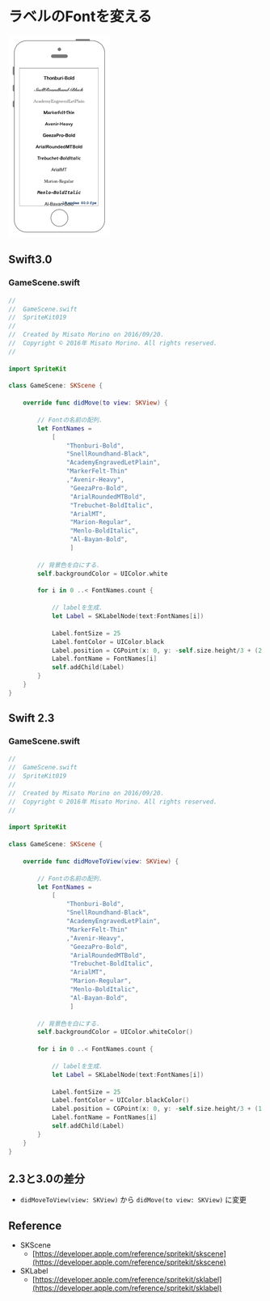 # ラベルのFontを変える

![Preview spritekit019](img/spritekit019.png)

## Swift3.0
### GameScene.swift
```swift
//
//  GameScene.swift
//  SpriteKit019
//
//  Created by Misato Morino on 2016/09/20.
//  Copyright © 2016年 Misato Morino. All rights reserved.
//

import SpriteKit

class GameScene: SKScene {
    
    override func didMove(to view: SKView) {
        
        // Fontの名前の配列.
        let FontNames =
            [
                "Thonburi-Bold",
                "SnellRoundhand-Black",
                "AcademyEngravedLetPlain",
                "MarkerFelt-Thin"
                ,"Avenir-Heavy",
                 "GeezaPro-Bold",
                 "ArialRoundedMTBold",
                 "Trebuchet-BoldItalic",
                 "ArialMT",
                 "Marion-Regular",
                 "Menlo-BoldItalic",
                 "Al-Bayan-Bold",
                 ]
        
        // 背景色を白にする.
        self.backgroundColor = UIColor.white
        
        for i in 0 ..< FontNames.count {
            
            // labelを生成.
            let Label = SKLabelNode(text:FontNames[i])
            
            Label.fontSize = 25
            Label.fontColor = UIColor.black
            Label.position = CGPoint(x: 0, y: -self.size.height/3 + (2 * Label.fontSize * CGFloat(i+1)))
            Label.fontName = FontNames[i]
            self.addChild(Label)
        }
    }
} 
```

## Swift 2.3
### GameScene.swift
```swift 
//
//  GameScene.swift
//  SpriteKit019
//
//  Created by Misato Morino on 2016/09/20.
//  Copyright © 2016年 Misato Morino. All rights reserved.
//

import SpriteKit

class GameScene: SKScene {
    
    override func didMoveToView(view: SKView) {
        
        // Fontの名前の配列.
        let FontNames =
            [
                "Thonburi-Bold",
                "SnellRoundhand-Black",
                "AcademyEngravedLetPlain",
                "MarkerFelt-Thin"
                ,"Avenir-Heavy",
                 "GeezaPro-Bold",
                 "ArialRoundedMTBold",
                 "Trebuchet-BoldItalic",
                 "ArialMT",
                 "Marion-Regular",
                 "Menlo-BoldItalic",
                 "Al-Bayan-Bold",
                 ]
        
        // 背景色を白にする.
        self.backgroundColor = UIColor.whiteColor()
        
        for i in 0 ..< FontNames.count {
            
            // labelを生成.
            let Label = SKLabelNode(text:FontNames[i])
            
            Label.fontSize = 25
            Label.fontColor = UIColor.blackColor()
            Label.position = CGPoint(x: 0, y: -self.size.height/3 + (1.3 * Label.fontSize * CGFloat(i+1)))
            Label.fontName = FontNames[i]
            self.addChild(Label)
        }
    }
}
```

## 2.3と3.0の差分
* ```didMoveToView(view: SKView)``` から ```didMove(to view: SKView)``` に変更

## Reference
* SKScene
    * [https://developer.apple.com/reference/spritekit/skscene](https://developer.apple.com/reference/spritekit/skscene)
* SKLabel
    * [https://developer.apple.com/reference/spritekit/sklabel](https://developer.apple.com/reference/spritekit/sklabel)
